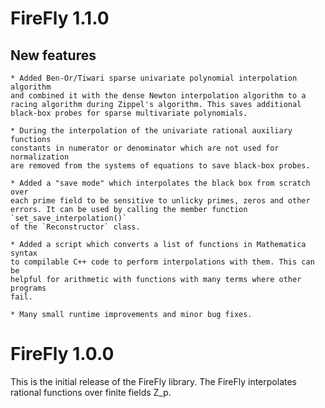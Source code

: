 FireFly 1.1.0
=============

New features
------------
	* Added Ben-Or/Tiwari sparse univariate polynomial interpolation algorithm
	and combined it with the dense Newton interpolation algorithm to a
	racing algorithm during Zippel's algorithm. This saves additional
	black-box probes for sparse multivariate polynomials.

	* During the interpolation of the univariate rational auxiliary functions
	constants in numerator or denominator which are not used for normalization
	are removed from the systems of equations to save black-box probes.

	* Added a "save mode" which interpolates the black box from scratch over
	each prime field to be sensitive to unlicky primes, zeros and other
	errors. It can be used by calling the member function `set_save_interpolation()`
	of the `Reconstructor` class.

	* Added a script which converts a list of functions in Mathematica syntax
	to compilable C++ code to perform interpolations with them. This can be
	helpful for arithmetic with functions with many terms where other programs
	fail.

	* Many small runtime improvements and minor bug fixes.


FireFly 1.0.0
=============

This is the initial release of the FireFly library. The FireFly
interpolates rational functions over finite fields Z_p.
